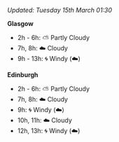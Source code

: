 *Updated: Tuesday 15th March 01:30*

**Glasgow**

* 2h - 6h: :partly_sunny: Partly Cloudy
* 7h, 8h: :cloud: Cloudy
* 9h - 13h: :cyclone: Windy (:cloud:)

**Edinburgh**

* 2h - 6h: :partly_sunny: Partly Cloudy
* 7h, 8h: :cloud: Cloudy
* 9h: :cyclone: Windy (:cloud:)
* 10h, 11h: :cloud: Cloudy
* 12h, 13h: :cyclone: Windy (:cloud:)
